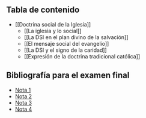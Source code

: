 ## Tabla de contenido

- [[Doctrina social de la Iglesia]]
	- [[La iglesia y lo social]]
	- [[La DSI en el plan divino de la salvación]]
	- [[El mensaje social del evangelio]]
	- [[La DSI y el signo de la caridad]]
	- [[Expresión de la doctrina tradicional católica]]


## Bibliografía para el examen final

- [Nota 1](https://seo.unsta.edu.ar/pluginfile.php/313397/mod_resource/content/1/NOTA%201%20LA%20IGLESIA%20Y%20LO%20SOCIAL%20LA%20DSI%20EN%20EL%20PLAN%20DIVINO%20DE%20LA%20SALVACI%C3%93N%20%281%29.pdf)
- [Nota 2](https://seo.unsta.edu.ar/pluginfile.php/317314/mod_resource/content/1/NOTA%202%20LA%20IGLESIA%20Y%20LO%20SOCIAL%20CRISTO%20SU%20PERSONA%20Y%20SU%20OBRA.pdf)
- [Nota 3](https://seo.unsta.edu.ar/pluginfile.php/319448/mod_resource/content/1/NOTA%203%20LA%20IGLESIA%20Y%20LO%20SOCIAL%20LA%20IGLESIA%20Y%20EL%20HOMBRE.pdf)
- [Nota 4](https://seo.unsta.edu.ar/pluginfile.php/320764/mod_resource/content/1/NOTA%204%20LA%20IGLESIA%20Y%20LO%20SOCIAL%20LA%20DSI%2C%20EXPRESI%C3%93N%20DE%20LA%20DOCTRINA%20TRADICIONAL%20CAT%C3%93LICA%20SU%20ORIGEN%2C%20SU%20AUTOR%20Y%20SUS%20FUENTES.pdf)
